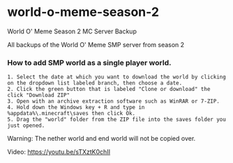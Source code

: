# world-o-meme-season-2
World O' Meme Season 2 MC Server Backup

All backups of the World O' Meme SMP server from season 2

### How to add SMP world as a single player world.
```
1. Select the date at which you want to download the world by clicking on the dropdown list labeled branch, then choose a date.
2. Click the green button that is labeled "Clone or download" the click "Download ZIP"
3. Open with an archive extraction software such as WinRAR or 7-ZIP.
4. Hold down the Windows key + R and type in %appdata%\.minecraft\saves then click Ok.
5. Drag the "world" folder from the ZIP file into the saves folder you just opened.
```
Warning: The nether world and end world will not be copied over.

Video:
https://youtu.be/sTXztK0chII
